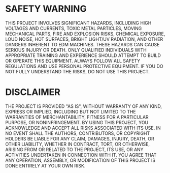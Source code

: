 # SAFETY WARNING

THIS PROJECT INVOLVES SIGNIFICANT HAZARDS, INCLUDING HIGH VOLTAGES AND CURRENTS, TOXIC METAL PARTICLES, MOVING MECHANICAL PARTS, FIRE AND EXPLOSION RISKS, CHEMICAL EXPOSURE, LOUD NOISE, HOT SURFACES, BRIGHT LIGHT/UV RADIATION, AND OTHER DANGERS INHERENT TO EDM MACHINES. THESE HAZARDS CAN CAUSE SERIOUS INJURY OR DEATH. ONLY QUALIFIED INDIVIDUALS WITH APPROPRIATE TRAINING AND EXPERIENCE SHOULD ATTEMPT TO BUILD OR OPERATE THIS EQUIPMENT. ALWAYS FOLLOW ALL SAFETY REGULATIONS AND USE PERSONAL PROTECTIVE EQUIPMENT. IF YOU DO NOT FULLY UNDERSTAND THE RISKS, DO NOT USE THIS PROJECT.

# DISCLAIMER

THE PROJECT IS PROVIDED "AS IS", WITHOUT WARRANTY OF ANY KIND, EXPRESS OR IMPLIED, INCLUDING BUT NOT LIMITED TO THE WARRANTIES OF MERCHANTABILITY, FITNESS FOR A PARTICULAR PURPOSE, OR NONINFRINGEMENT. BY USING THIS PROJECT, YOU ACKNOWLEDGE AND ACCEPT ALL RISKS ASSOCIATED WITH ITS USE. IN NO EVENT SHALL THE AUTHORS, CONTRIBUTORS, OR COPYRIGHT HOLDERS BE LIABLE FOR ANY CLAIM, DAMAGES, INJURY, DEATH, OR OTHER LIABILITY, WHETHER IN CONTRACT, TORT, OR OTHERWISE, ARISING FROM OR RELATED TO THE PROJECT, ITS USE, OR ANY ACTIVITIES UNDERTAKEN IN CONNECTION WITH IT. YOU AGREE THAT ANY OPERATION, ASSEMBLY, OR MODIFICATION OF THIS PROJECT IS DONE ENTIRELY AT YOUR OWN RISK.